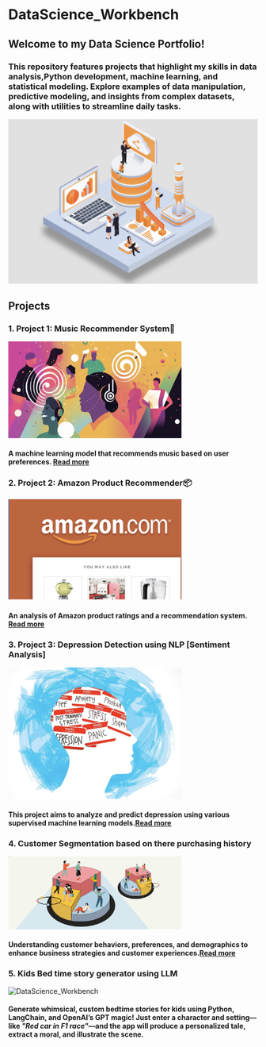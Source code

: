 # DataScience_Workbench 
## Welcome to my Data Science Portfolio! 
### This repository features projects that highlight my skills in data analysis,Python development, machine learning, and statistical modeling. Explore examples of data manipulation, predictive modeling, and insights from complex datasets, along with utilities to streamline daily tasks.
<img src="Images/Readmefile_cover.png" alt="DataScience_Workbench " width="700">




## Projects
### 1. Project 1: Music Recommender System🎵  
<img src="Images/music_rec.png" alt="DataScience_Workbench " width="350"> 

#### A machine learning model that recommends music based on user preferences. [Read more](Projects/Music_recommender/README.md)


### 2. Project 2: Amazon Product Recommender📦
<img src="Images/amz_prod.png" alt="DataScience_Workbench " width="350">

#### An analysis of Amazon product ratings and a recommendation system. [Read more](Projects/Amazon_product_recommender/README.md)

### 3. Project 3: Depression Detection using NLP [Sentiment Analysis]
<img src="Images/depression_detection.png" alt="DataScience_Workbench " width="350"> 

#### This project aims to analyze and predict depression using various supervised machine learning models.[Read more](Projects/Tweet_sentiment_analysis_supervisedML/README.md)

### 4. Customer Segmentation based on there purchasing history
<img src="Images/customer_analysis.png" alt="DataScience_Workbench " width="350"> 

#### Understanding customer behaviors, preferences, and demographics to enhance business strategies and customer experiences.[Read more](Projects/Customer_segmentation_unsupervisedML/README.md)

### 5. Kids Bed time story generator using LLM
<img src='Images/kidstory.png>' alt="DataScience_Workbench" width="350"> 

#### Generate whimsical, custom bedtime stories for kids using Python, LangChain, and OpenAI’s GPT magic! Just enter a character and setting—like _"Red car in F1 race"_—and the app will produce a personalized tale, extract a moral, and illustrate the scene.
